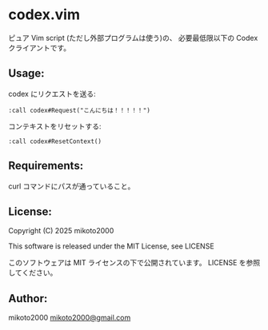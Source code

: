 # codex.vim

ピュア Vim script (ただし外部プログラムは使う)の、 必要最低限以下の Codex クライアントです。

## Usage:

codex にリクエストを送る:

```vim
:call codex#Request("こんにちは！！！！！")
```

コンテキストをリセットする:

```vim
:call codex#ResetContext()
```

## Requirements:

curl コマンドにパスが通っていること。

## License:

Copyright (C) 2025 mikoto2000

This software is released under the MIT License, see LICENSE

このソフトウェアは MIT ライセンスの下で公開されています。 LICENSE を参照してください。

## Author:

mikoto2000 <mikoto2000@gmail.com>
